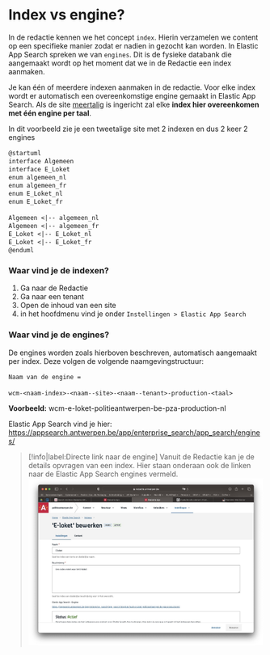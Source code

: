 # Index vs engine?

In de redactie kennen we het concept `index`. Hierin verzamelen we content op een specifieke manier zodat er nadien in gezocht kan worden. 
In Elastic App Search spreken we van `engines`. Dit is de fysieke databank die aangemaakt wordt op het moment dat we in de Redactie een index aanmaken. 

Je kan één of meerdere indexen aanmaken in de redactie. Voor elke index wordt er automatisch een overeenkomstige engine gemaakt in Elastic App Search. Als de site [meertalig](/redactie/content/inrichten-meertaligheid) is ingericht zal elke **index hier overeenkomen met één engine per taal**.

In dit voorbeeld zie je een tweetalige site met 2 indexen en dus 2 keer 2 engines
```plantuml
@startuml
interface Algemeen
interface E_Loket
enum algemeen_nl
enum algemeen_fr
enum E_Loket_nl
enum E_Loket_fr

Algemeen <|-- algemeen_nl
Algemeen <|-- algemeen_fr
E_Loket <|-- E_Loket_nl
E_Loket <|-- E_Loket_fr
@enduml
```

### Waar vind je de indexen?

1. Ga naar de Redactie
2. Ga naar een tenant
3. Open de inhoud van een site
4. in het hoofdmenu vind je onder `Instellingen > Elastic App Search`


### Waar vind je de engines?

De engines worden zoals hierboven beschreven, automatisch aangemaakt per index. Deze volgen de volgende naamgevingstructuur: 

```
Naam van de engine = 

wcm-<naam-index>-<naam--site>-<naam--tenant>-production-<taal>
```
**Voorbeeld:** wcm-e-loket-politieantwerpen-be-pza-production-nl

Elastic App Search vind je hier: https://appsearch.antwerpen.be/app/enterprise_search/app_search/engines/

> [!info|label:Directe link naar de engine]
> Vanuit de Redactie kan je de details opvragen van een index. Hier staan onderaan ook de linken naar de Elastic App Search engines vermeld.
> ![Index](../assets/search-index-overview.jpg)
